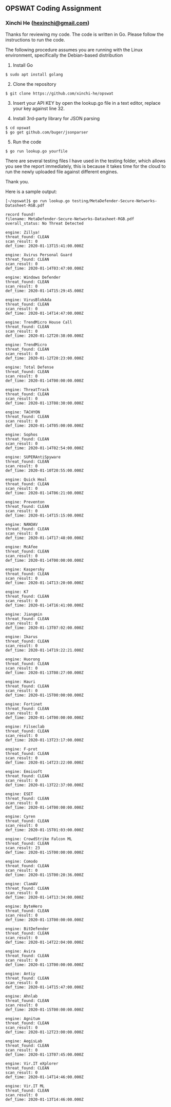 ## OPSWAT Coding Assignment
### Xinchi He (hexinchi@gmail.com)

Thanks for reviewing my code. The code is written in Go. Please follow the instructions to run the code.

The following procedure assumes you are running with the Linux environment, specifically the Debian-based distribution

1. Install Go
```
$ sudo apt install golang
```

2. Clone the repository
```
$ git clone https://github.com/xinchi-he/opswat
```


3. Insert your API KEY by open the lookup.go file in a text editor, replace your key against line 32.

4. Install 3rd-party library for JSON parsing
```
$ cd opswat
$ go get github.com/buger/jsonparser
```

5. Run the code
```
$ go run lookup.go yourfile
```
There are several testing files I have used in the testing folder, which allows you see the report immediately, this is because it takes time for the cloud to run the newly uploaded file against different engines.

Thank you.

Here is a sample output:
```
[~/opswat]$ go run lookup.go testing/MetaDefender-Secure-Networks-Datasheet-RGB.pdf

record found!
filename: MetaDefender-Secure-Networks-Datasheet-RGB.pdf
overall_status: No Threat Detected

engine: Zillya!
threat_found: CLEAN 
scan_result: 0
def_time: 2020-01-13T15:41:00.000Z

engine: Xvirus Personal Guard
threat_found: CLEAN 
scan_result: 0
def_time: 2020-01-14T03:47:00.000Z

engine: Windows Defender
threat_found: CLEAN 
scan_result: 0
def_time: 2020-01-14T15:29:45.000Z

engine: VirusBlokAda
threat_found: CLEAN 
scan_result: 0
def_time: 2020-01-14T14:47:00.000Z

engine: TrendMicro House Call
threat_found: CLEAN 
scan_result: 0
def_time: 2020-01-12T20:38:00.000Z

engine: TrendMicro
threat_found: CLEAN 
scan_result: 0
def_time: 2020-01-12T20:23:00.000Z

engine: Total Defense
threat_found: CLEAN 
scan_result: 0
def_time: 2020-01-14T00:00:00.000Z

engine: ThreatTrack
threat_found: CLEAN 
scan_result: 0
def_time: 2020-01-13T08:30:00.000Z

engine: TACHYON
threat_found: CLEAN 
scan_result: 0
def_time: 2020-01-14T05:00:00.000Z

engine: Sophos
threat_found: CLEAN 
scan_result: 0
def_time: 2020-01-14T02:54:00.000Z

engine: SUPERAntiSpyware
threat_found: CLEAN 
scan_result: 0
def_time: 2020-01-10T20:55:00.000Z

engine: Quick Heal
threat_found: CLEAN 
scan_result: 0
def_time: 2020-01-14T06:21:00.000Z

engine: Preventon
threat_found: CLEAN 
scan_result: 0
def_time: 2020-01-14T15:15:00.000Z

engine: NANOAV
threat_found: CLEAN 
scan_result: 0
def_time: 2020-01-14T17:48:00.000Z

engine: McAfee
threat_found: CLEAN 
scan_result: 0
def_time: 2020-01-14T00:00:00.000Z

engine: Kaspersky
threat_found: CLEAN 
scan_result: 0
def_time: 2020-01-14T13:20:00.000Z

engine: K7
threat_found: CLEAN 
scan_result: 0
def_time: 2020-01-14T16:41:00.000Z

engine: Jiangmin
threat_found: CLEAN 
scan_result: 0
def_time: 2020-01-13T07:02:00.000Z

engine: Ikarus
threat_found: CLEAN 
scan_result: 0
def_time: 2020-01-14T19:22:21.000Z

engine: Huorong
threat_found: CLEAN 
scan_result: 0
def_time: 2020-01-13T08:27:00.000Z

engine: Hauri
threat_found: CLEAN 
scan_result: 0
def_time: 2020-01-15T00:00:00.000Z

engine: Fortinet
threat_found: CLEAN 
scan_result: 0
def_time: 2020-01-14T00:00:00.000Z

engine: Filseclab
threat_found: CLEAN 
scan_result: 0
def_time: 2020-01-13T23:17:00.000Z

engine: F-prot
threat_found: CLEAN 
scan_result: 0
def_time: 2020-01-14T23:22:00.000Z

engine: Emsisoft
threat_found: CLEAN 
scan_result: 0
def_time: 2020-01-13T22:37:00.000Z

engine: ESET
threat_found: CLEAN 
scan_result: 0
def_time: 2020-01-14T00:00:00.000Z

engine: Cyren
threat_found: CLEAN 
scan_result: 0
def_time: 2020-01-15T01:03:00.000Z

engine: CrowdStrike Falcon ML
threat_found: CLEAN 
scan_result: 23
def_time: 2020-01-15T00:00:00.000Z

engine: Comodo
threat_found: CLEAN 
scan_result: 0
def_time: 2020-01-15T00:20:36.000Z

engine: ClamAV
threat_found: CLEAN 
scan_result: 0
def_time: 2020-01-14T13:34:00.000Z

engine: ByteHero
threat_found: CLEAN 
scan_result: 0
def_time: 2020-01-13T00:00:00.000Z

engine: BitDefender
threat_found: CLEAN 
scan_result: 0
def_time: 2020-01-14T22:04:00.000Z

engine: Avira
threat_found: CLEAN 
scan_result: 0
def_time: 2020-01-13T00:00:00.000Z

engine: Antiy
threat_found: CLEAN 
scan_result: 0
def_time: 2020-01-14T15:47:00.000Z

engine: Ahnlab
threat_found: CLEAN 
scan_result: 0
def_time: 2020-01-15T00:00:00.000Z

engine: Agnitum
threat_found: CLEAN 
scan_result: 0
def_time: 2020-01-12T23:00:00.000Z

engine: AegisLab
threat_found: CLEAN 
scan_result: 0
def_time: 2020-01-13T07:45:00.000Z

engine: Vir.IT eXplorer
threat_found: CLEAN 
scan_result: 0
def_time: 2020-01-14T14:46:00.000Z

engine: Vir.IT ML
threat_found: CLEAN 
scan_result: 0
def_time: 2020-01-13T14:46:00.000Z

```
